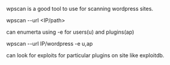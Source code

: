 wpscan is a good tool to use for scanning wordpress sites.

wpscan --url <IP/path>

can enumerta using -e for users(u) and plugins(ap)

wpscan --url IP/wordpress -e u,ap

can look for exploits for particular plugins on site like exploitdb.
